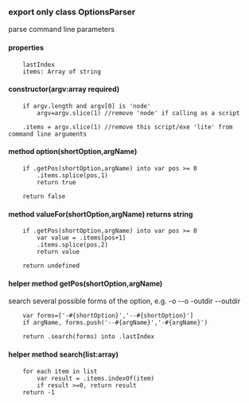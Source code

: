 
### export only class OptionsParser
parse command line parameters

#### properties
        lastIndex
        items: Array of string

#### constructor(argv:array required)

        if argv.length and argv[0] is 'node' 
            argv=argv.slice(1) //remove 'node' if calling as a script

        .items = argv.slice(1) //remove this script/exe 'lite' from command line arguments

#### method option(shortOption,argName)
        
        if .getPos(shortOption,argName) into var pos >= 0
            .items.splice(pos,1)
            return true
        
        return false

#### method valueFor(shortOption,argName) returns string
        
        if .getPos(shortOption,argName) into var pos >= 0
            var value = .items[pos+1]
            .items.splice(pos,2)
            return value
        
        return undefined

#### helper method getPos(shortOption,argName)

search several possible forms of the option, e.g. -o --o -outdir --outdir

        var forms=['-#{shortOption}','--#{shortOption}']
        if argName, forms.push('--#{argName}','-#{argName}')

        return .search(forms) into .lastIndex

#### helper method search(list:array)
        for each item in list
            var result = .items.indexOf(item)
            if result >=0, return result
        return -1
